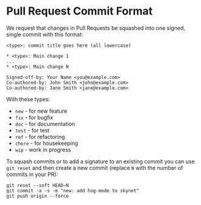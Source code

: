 # Pull Request Commit Format

We request that changes in Pull Requests be squashed into one signed, single commit with this format:

```
<type>: commit title goes here (all lowercase)

* <type>: Main change 1
...
* <type>: Main change N

Signed-off-by: Your Name <you@example.com>
Co-authored-by: John Smith <john@example.com>
Co-authored-by: Jane Smith <jane@example.com>
```

With these types:

- `new` - for new feature
- `fix` - for bugfix
- `doc` - for documentation 
- `test` - for test
- `ref` - for refactoring
- `chore` - for housekeeping
- `wip` - work in progress

To squash commits or to add a signature to an existing commit you can use `git reset` and then create a new commit (replace `N` with the number of commits in your PR):

```console
git reset --soft HEAD~N
git commit -a -s -m "new: add hug-mode to skynet"
git push origin --force
```
